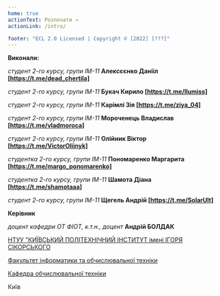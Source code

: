 ```yaml
---
home: true
actionText: Розпочати →
actionLink: /intro/

footer: "ECL 2.0 Licensed | Copyright © [2022] [???]"
---
```



**Виконали:** 

*студент 2-го курсу, групи IM-11*<span padding-right:5em></span> **Алексєєнко Данііл [https://t.me/dead_chertila]**

*студент 2-го курсу, групи IM-11*<span padding-right:5em></span> **Букач Кирило [https://t.me/llumiss]**

*студент 2-го курсу, групи IM-11*<span padding-right:5em></span> **Карімлі Зія [https://t.me/ziya_04]**

*студент 2-го курсу, групи IM-11*<span padding-right:5em></span> **Мороченець Владислав  [https://t.me/vladmoroca]**

*студент 2-го курсу, групи IM-11*<span padding-right:5em></span> **Олійник Віктор [https://t.me/VictorOliinyk]**

*студентка 2-го курсу, групи IM-11*<span padding-right:5em></span> **Пономаренко Маргарита [https://t.me/margo_ponomarenko]**

*студентка 2-го курсу, групи IM-11*<span padding-right:5em></span> **Шамота Діана [https://t.me/shamotaaa]**

*студент 2-го курсу, групи IM-11*<span padding-right:5em></span> **Щегель Андрій [https://t.me/SolarUlt]**

**Керівник**

*доцент кафедри ОТ ФІОТ, к.т.н., доцент*<span padding-right:5em></span> **Андрій БОЛДАК** 

[НТУУ "КИЇВСЬКИЙ ПОЛІТЕХНІЧНИЙ ІНСТИТУТ імені ІГОРЯ СІКОРСЬКОГО](https://kpi.ua/)

[Факультет інформатики та обчислювальної техніки](https://fiot.kpi.ua/)

[Кафедра обчислювальної техніки](https://comsys.kpi.ua/)

Київ
